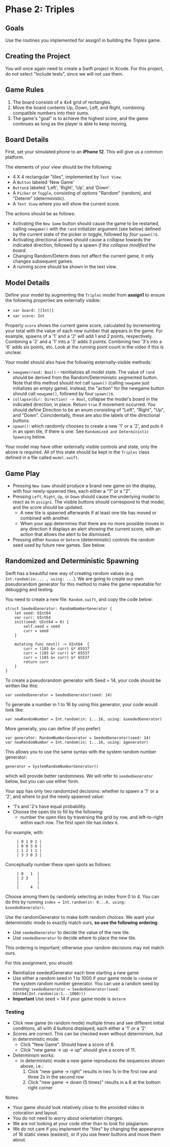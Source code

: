 # Phase 2: Triples

## Goals
Use the routines you implemented for assign1 in building the *Triples* game.

## Creating the Project

You will once again need to create a Swift project in Xcode.
For this project, do not select "Include tests", since we will not use them.

## Game Rules
 1. The board consists of a 4x4 grid of rectangles.
 2. Move the board contents Up, Down, Left, and Right, combining compatible
    numbers into their sums.
 3. The game's "goal" is to achieve the highest score, and the game continues
    as long as the player is able to keep moving.

## Board Details
First, set your simulated phone to an **iPhone 12**. This will give us a
common platform.

The elements of your view should be the following:
 * 4 X 4 rectangular "tiles", implemented by `Text View`.
 * A `Button` labeled 'New Game'
 * `Button`s labeled 'Left', 'Right', 'Up', and 'Down'.
 * A `Picker` or `Toggle`, consisting of options "Random"
   (random), and "Determ" (deterministic). 
 * A `Text View` where you will show the current score.

The actions should be as follows:
 * Activating the `New Game` button should cause the game to be restarted,
   calling `newgame()` with the `rand` initializer argument (see below)
   defined by the current state of the picker or toggle, followed by *four*
   `spawn()`s.
 * Activating directional arrows should cause a *collapse* towards the
   indicated direction, followed by a spawn *if the collapse modified the
   board*.
 * Changing Random/Determ does not affect the current game, it only changes
   subsequent games.
 * A running score should be shown in the text view.


## Model Details
Define your model by augmenting the `Triples` model from **assign1** to
ensure the following properties are externally visible:
 * `var board: [[Int]]`
 * `var score: Int`

Property `score` shows the current game score, calculated by
incrementing your total with the value of each new number that appears
in the game. For example, spawns of a '1' and a '2' will add 1 and 2
points, respectively. Combining a '2' and a '1' into a '3' adds 3
points. Combining two '3's into a '6' adds six points, etc. Look at
the running point count in the video if this is unclear.


Your model should also have the following externally-visible methods:
 * `newgame(rand: Bool)` - reinitializes all model state. The value of
   `rand` should be derived from the Random/Deterministic segmented button.
   Note that this method should *not* call `spawn()` (calling `newgame` just
   initializes an empty game). Instead, the "action" for the newgame button
   should call `newgame()`, followed by four `spawn()`s.
 * `collapse(dir: Direction) -> Bool`, collapse the model's board in the
   indicated direction, in place. Return `true` if movement occurred. You
   should define Direction to be an enum consisting of "Left", "Right",
   "Up", and "Down". Coincidentally, these are also the labels of the
   directional buttons.
 * `spawn()`: which randomly chooses to create a new '1' or a '2', and puts
   it in an open tile, if there is one.  See `Randomized and Deterministic Spawning` below.

Your model may have other externally visible controls and state, only
the above is required.  All of this state should be kept in the
`Triples` class defined in a file called `model.swift`.

## Game Play
 * Pressing `New Game` should produce a brand new game on the display, with four
   newly-spawned tiles, each either a "1" or a "2".
 * Pressing `Left`, `Right`, `Up`, or `Down` should cause the underlying model
   to react as in `assign1`. The visible buttons should correspond to that
   model, and the score should be updated.
    * A new tile is spawned afterwards if at least one tile has moved or
      combined with another.
    * When your app determines that there are no more possible moves in any
      direction it displays an alert showing the current score, with an action
      that allows the alert to be dismissed.
 * Pressing either `Random` or `Determ` (deterministic) controls the random
   seed used by future new games. See below.


## Randomized and Deterministic Spawning
Swift has a beautiful new way of creating random values (e.g.
`Int.random(in:... , using: ...`).  We are going to create our own pseudorandom generator
for this method to make the game repeatable for debugging and testing.

You need to create a new file: `Random.swift`, and copy the code below:
```
struct SeededGenerator: RandomNumberGenerator {
    let seed: UInt64
    var curr: UInt64
    init(seed: UInt64 = 0) {
        self.seed = seed
        curr = seed
    }
    
    mutating func next() -> UInt64  {
        curr = (103 &+ curr) &* 65537
        curr = (103 &+ curr) &* 65537
        curr = (103 &+ curr) &* 65537
        return curr
    }
}
```

To create a pseudorandom generator with Seed = 14, your code should be written like this:
```
var seededGenerator = SeededGenerator(seed: 14)
```
To generate a number in 1 to 16 by using this generator, your code would look like:
```
var newRandomNumber = Int.random(in: 1...16, using: &seededGenerator)
```
More generally, you can define (if you prefer)
```
var generator: RandomNumberGenerator = SeededGenerator(seed: 14)
var newRandomNumber = Int.random(in: 1...16, using: &generator)
```
This allows you to use the same syntax with the system random number generator:
```
generator = SystemRandomNumberGenerator()
```
which will provide better randomness. We will refer to `seededGenerator`
below, but you can use either form.


Your app has only two randomized decisions: whether to spawn a '1' or a '2',
and where to put the newly spawned value:
 * '1's and '2's have equal probability. 
 * Choose the open tile to fill by the following:
    * number the open tiles by traversing the grid by row, and left-to-right
      within each row. The first open tile has index `0`.

For example, with:
```
     | 0 1 0 2 |
     | 0 0 3 6 |
     | 1 2 1 1 |
     | 3 3 0 3 |
```

Conceptually number these open spots as follows:
```
     | 0   1  |
     | 2 3    |
     |        |
     |     4  |

```
Choose among them by randomly selecting an index from 0 to 4. You can do this by
running `index = Int.random(in: 0...4, using: &seededGenerator)`. 

Use the randomGenerator to make both random choices. We want your deterministic
mode to exactly match ours, **so use the following ordering**:
 * Use `seededGenerator` to decide the value of the new tile.
 * Use `seededGenerator` to decide where to place the new tile.
 
This ordering is important; otherwise your random decisions may not match ours. 
 
For this assignment, you should:
 * Reinitialize seededGenerator each time starting a new game
 * Use either a random seed in 1 to 1000 if your game mode is `random` or the system
   random number generator. You can use a random seed by running:
   `seededGenerator = SeededGenerator(seed: UInt64(Int.random(in:1...1000)))`
 * **Important** Use seed = 14 if your game mode is `determ`



### Testing

 * Click new game (in random mode) multiple times and see different
   initial conditions, all with 4 buttons displayed, each either a '1' or a '2'
 * Scores are correct. This can be checked even without determinism,
   but in deterministic mode:
    * Click "New Game". Should have a score of 6.
    * Click "new game -> up -> up" should give a score of 11.
 * Determinism works:
    * in deterministic mode a new game reproduces the sequences shown above, i.e.:
       1. Click "new game -> right" results in two 1s in the first row and three 2s in the second row
       2. Click "new game -> down (5 times)" results in a 6 at the bottom right corner 
       
Notes:
 * Your game should look relatively close to the provided video in coloration
   and layout.
 * You do not need to worry about orientation changes.
 * We are not looking at your code other than to look for plagiarism.
 * We do not care if you implement the "tiles" by changing the appearance
   of 16 static views (easiest), or if you use fewer buttons and move
   them about.

